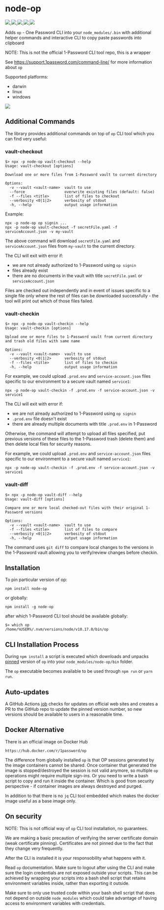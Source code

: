 # node-op

<a href="https://www.npmjs.com/package/node-op">
<img src="https://img.shields.io/npm/v/node-op.svg" >
</a>
<a href="https://github.com/zaripych/node-op/actions?query=workflow%3A%22Verify+Downloads%22">
<img src="https://github.com/zaripych/node-op/workflows/Verify%20Downloads/badge.svg" >
</a>
<a href="https://github.com/zaripych/node-op/actions?query=workflow%3A%22Check+Latest+Version%22">
<img src="https://github.com/zaripych/node-op/workflows/Check%20Latest%20Version/badge.svg?branch=master" >
</a>
<a href="https://github.com/zaripych/node-op/actions?query=workflow%3ARelease">
<img src="https://github.com/zaripych/node-op/workflows/Release/badge.svg?branch=master" >
</a>
<a href="https://greenkeeper.io/">
<img src="https://badges.greenkeeper.io/zaripych/node-op.svg" >
</a>

Adds `op` - One Password CLI into your `node_modules/.bin` with additional helper commands and interactive CLI to copy paste passwords into clipboard

NOTE: This is not the official 1-Password CLI tool repo, this is a wrapper

See https://support.1password.com/command-line/ for more information about `op`

Supported platforms:

- darwin
- linux
- windows

![](demo.gif)

## Additional Commands

The library provides additional commands on top of `op` CLI tool which you can find very useful:

### vault-checkout

```
$> npx -p node-op vault-checkout --help
Usage: vault-checkout [options]

Download one or more files from 1-Password vault to current directory

Options:
  -v --vault <vault-name>  vault to use
  --force                  overwrite existing files (default: false)
  -f --files <title>       list of files to checkout
  --verbosity <0|1|2>      verbosity of stdout
  -h, --help               output usage information
```

Example:

```
npx -p node-op op signin ...
npx -p node-op vault-checkout -f secretFile.yaml -f serviceAccount.json -v my-vault
```

The above command will download `secretFile.yaml` and `serviceAccount.json` files from `my-vault` to the current directory.

The CLI will exit with error if:

- we are not already authorized to 1-Password using `op signin`
- files already exist
- there are no documents in the vault with title `secretFile.yaml` or `serviceAccount.json`

Files are checked out independently and in event of issues specific to a single file only where the rest of files can be downloaded successfully - the tool will print out which of those files failed.

### vault-checkin

```
$> npx -p node-op vault-checkin --help
Usage: vault-checkin [options]

Upload one or more files to 1-Password vault from current directory and trash old files with same name

Options:
  -v --vault <vault-name>  vault to use
  --verbosity <0|1|2>      verbosity of stdout
  -f --files <title>       list of files to checkin
  -h, --help               output usage information
```

For example, we could upload `.prod.env` and `service-account.json` files specific to our environment to a secure vault named `service1`:

```
npx -p node-op vault-checkin -f .prod.env -f service-account.json -v service1
```

The CLI will exit with error if:

- we are not already authorized to 1-Password using `op signin`
- `.prod.env` file doesn't exist
- there are already multiple documents with title `.prod.env` in 1-Password

Otherwise, the command will attempt to upload all files specified, put previous versions of these files to the 1-Password trash (delete them) and then delete local files for security reasons.

For example, we could upload `.prod.env` and `service-account.json` files specific to our environment to a secure vault named `service1`:

```
npx -p node-op vault-checkin -f .prod.env -f service-account.json -v service1
```

### vault-diff

```
$> npx -p node-op vault-diff --help
Usage: vault-diff [options]

Compare one or more local checked-out files with their original 1-Password versions

Options:
  -v --vault <vault-name>  vault to use
  -f --files <title>       list of files to compare
  --verbosity <0|1|2>      verbosity of stdout
  -h, --help               output usage information
```

The command uses `git diff` to compare local changes to the versions in the 1-Password vault allowing you to verify/review changes before checkin.

## Installation

To pin particular version of op:

```
npm install node-op
```

or globally:

```
npm install -g node-op
```

after which 1-Password CLI tool should be available globally:

```
$> which op
/home/%USER%/.nvm/versions/node/v10.17.0/bin/op
```

## CLI Installation Process

During `npm install` a script is executed which downloads and unpacks [pinned](https://github.com/zaripych/node-op/blob/master/package.json#L119) version of `op` into your `node_modules/node-op/bin` folder.

The `op` executable becomes available to be used through `npm run` or `yarn run`.

## Auto-updates

A GitHub Actions [job](https://github.com/zaripych/node-op/actions?query=workflow%3A%22Check+Latest+Version%22) checks for updates on official web sites and creates a PR to the GitHub repo to update the pinned version number, so new versions should be available to users in a reasonable time.

## Docker Alternative

There is an official image on Docker Hub

```
https://hub.docker.com/r/1password/op
```

The difference from globally installed `op` is that OP sessions generated by the image containers cannot be shared. Once container that generated the image is stopped/destroyed the session is not valid anymore, so multiple `op` operations might require multiple sign-ins. Or you need to write a bash script to copy and run it inside the container. Which is good from security perspective - if container images are always destroyed and purged.

In addition to that there is no `jq` CLI tool embedded which makes the docker image useful as a base image only.

## On security

NOTE: This is not official way of `op` CLI tool installation, no guarantees.

We are making a basic precaution of verifying the server certificate domain (weak certificate pinning). Certificates are not pinned due to the fact that they change very frequently.

After the CLI is installed it is your responsobility what happens with it.

Read `op` documentation. Make sure to logout after using the CLI and make sure the login credentials are not exposed outside your scripts. This can be achieved by wrapping your scripts into a bash shell script that retains environment variables inside, rather than exporting it outside.

Make sure to only use trusted code within your bash shell script that does not depend on outside `node_modules` which could take advantage of having access to environment variables with credentials.
